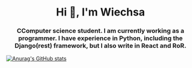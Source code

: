 <h1 align="center">Hi 👋, I'm Wiechsa</h1>
<h3 align="center">CComputer science student. I am currently working as a programmer. I have experience in Python, including the Django(rest) framework, but I also write in React and RoR.</h3>

[![Anurag's GitHub stats](https://github-readme-stats.vercel.app/api?username=Wiechsaa)](https://github.com/anuraghazra/github-readme-stats)
